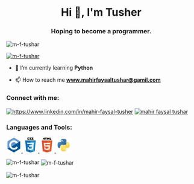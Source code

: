 <h1 align="center">Hi 👋, I'm Tusher</h1>
<h3 align="center">Hoping to become a programmer.</h3>

<p align="left"> <img src="https://komarev.com/ghpvc/?username=m-f-tushar&label=Profile%20views&color=0e75b6&style=flat" alt="m-f-tushar" /> </p>

<p align="left"> <a href="https://github.com/ryo-ma/github-profile-trophy"><img src="https://github-profile-trophy.vercel.app/?username=m-f-tushar" alt="m-f-tushar" /></a> </p>

- 🌱 I’m currently learning **Python**

- 📫 How to reach me **www.mahirfaysaltushar@gamil.com**

<h3 align="left">Connect with me:</h3>
<p align="left">
<a href="https://www.linkedin.com/in/mahir-faysal-tusher" target="blank"><img align="center" src="https://raw.githubusercontent.com/rahuldkjain/github-profile-readme-generator/master/src/images/icons/Social/linked-in-alt.svg" alt="https://www.linkedin.com/in/mahir-faysal-tusher" height="30" width="40" /></a>
<a href="https://stackoverflow.com/users/mahir faysal tushar" target="blank"><img align="center" src="https://raw.githubusercontent.com/rahuldkjain/github-profile-readme-generator/master/src/images/icons/Social/stack-overflow.svg" alt="mahir faysal tushar" height="30" width="40" /></a>
</p>

<h3 align="left">Languages and Tools:</h3>
<p align="left"> <a href="https://www.cprogramming.com/" target="_blank" rel="noreferrer"> <img src="https://raw.githubusercontent.com/devicons/devicon/master/icons/c/c-original.svg" alt="c" width="40" height="40"/> </a> <a href="https://www.w3schools.com/css/" target="_blank" rel="noreferrer"> <img src="https://raw.githubusercontent.com/devicons/devicon/master/icons/css3/css3-original-wordmark.svg" alt="css3" width="40" height="40"/> </a> <a href="https://www.w3.org/html/" target="_blank" rel="noreferrer"> <img src="https://raw.githubusercontent.com/devicons/devicon/master/icons/html5/html5-original-wordmark.svg" alt="html5" width="40" height="40"/> </a> <a href="https://www.python.org" target="_blank" rel="noreferrer"> <img src="https://raw.githubusercontent.com/devicons/devicon/master/icons/python/python-original.svg" alt="python" width="40" height="40"/> </a> </p>

<p><img align="left" src="https://github-readme-stats.vercel.app/api/top-langs?username=m-f-tushar&show_icons=true&locale=en&layout=compact" alt="m-f-tushar" /></p>

<p>&nbsp;<img align="center" src="https://github-readme-stats.vercel.app/api?username=m-f-tushar&show_icons=true&locale=en" alt="m-f-tushar" /></p>

<p><img align="center" src="https://github-readme-streak-stats.herokuapp.com/?user=m-f-tushar&" alt="m-f-tushar" /></p>
